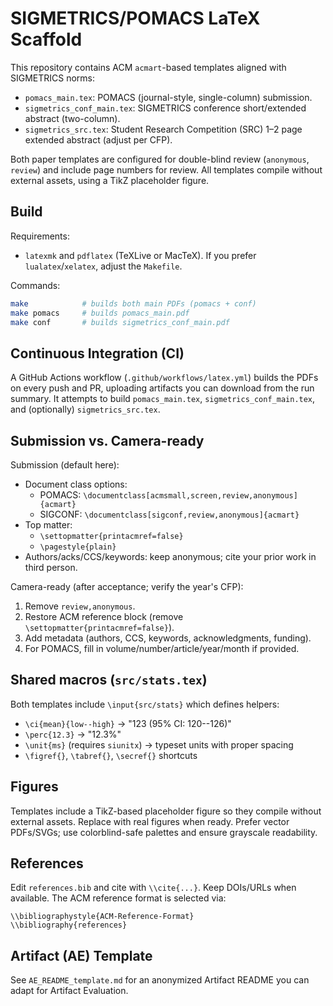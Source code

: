 # SIGMETRICS/POMACS LaTeX Scaffold

This repository contains ACM `acmart`-based templates aligned with SIGMETRICS norms:

- `pomacs_main.tex`: POMACS (journal-style, single-column) submission.
- `sigmetrics_conf_main.tex`: SIGMETRICS conference short/extended abstract (two-column).
- `sigmetrics_src.tex`: Student Research Competition (SRC) 1–2 page extended abstract (adjust per CFP).

Both paper templates are configured for double-blind review (`anonymous`, `review`) and include page numbers for review. All templates compile without external assets, using a TikZ placeholder figure.

## Build

Requirements:
- `latexmk` and `pdflatex` (TeXLive or MacTeX). If you prefer `lualatex`/`xelatex`, adjust the `Makefile`.

Commands:
```bash
make            # builds both main PDFs (pomacs + conf)
make pomacs     # builds pomacs_main.pdf
make conf       # builds sigmetrics_conf_main.pdf
```

## Continuous Integration (CI)

A GitHub Actions workflow (`.github/workflows/latex.yml`) builds the PDFs on every push and PR, uploading artifacts you can download from the run summary. It attempts to build `pomacs_main.tex`, `sigmetrics_conf_main.tex`, and (optionally) `sigmetrics_src.tex`.

## Submission vs. Camera-ready

Submission (default here):
- Document class options:
  - POMACS: `\documentclass[acmsmall,screen,review,anonymous]{acmart}`
  - SIGCONF: `\documentclass[sigconf,review,anonymous]{acmart}`
- Top matter:
  - `\settopmatter{printacmref=false}`
  - `\pagestyle{plain}`
- Authors/acks/CCS/keywords: keep anonymous; cite your prior work in third person.

Camera-ready (after acceptance; verify the year's CFP):
1. Remove `review,anonymous`.
2. Restore ACM reference block (remove `\settopmatter{printacmref=false}`).
3. Add metadata (authors, CCS, keywords, acknowledgments, funding).
4. For POMACS, fill in volume/number/article/year/month if provided.

## Shared macros (`src/stats.tex`)

Both templates include `\input{src/stats}` which defines helpers:
- `\ci{mean}{low--high}` → "123 (95% CI: 120--126)"
- `\perc{12.3}` → "12.3%"
- `\unit{ms}` (requires `siunitx`) → typeset units with proper spacing
- `\figref{}`, `\tabref{}`, `\secref{}` shortcuts

## Figures

Templates include a TikZ-based placeholder figure so they compile without external assets. Replace with real figures when ready. Prefer vector PDFs/SVGs; use colorblind-safe palettes and ensure grayscale readability.

## References

Edit `references.bib` and cite with `\\cite{...}`. Keep DOIs/URLs when available. The ACM reference format is selected via:
```
\\bibliographystyle{ACM-Reference-Format}
\\bibliography{references}
```

## Artifact (AE) Template

See `AE_README_template.md` for an anonymized Artifact README you can adapt for Artifact Evaluation.